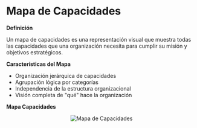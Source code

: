 <h1>Mapa de Capacidades</h1>

**Definición**

Un mapa de capacidades es una representación visual que muestra todas las capacidades que una organización necesita para cumplir su misión y objetivos estratégicos.

**Características del Mapa**

- Organización jerárquica de capacidades
- Agrupación lógica por categorías
- Independencia de la estructura organizacional
- Visión completa de "qué" hace la organización

**Mapa Capacidades**

<p align="center">
  <img src="https://github.com/user-attachments/assets/001fe569-23ad-4ea6-b3ba-7d16c2f08e18" alt="Mapa de Capacidades">
</p>
